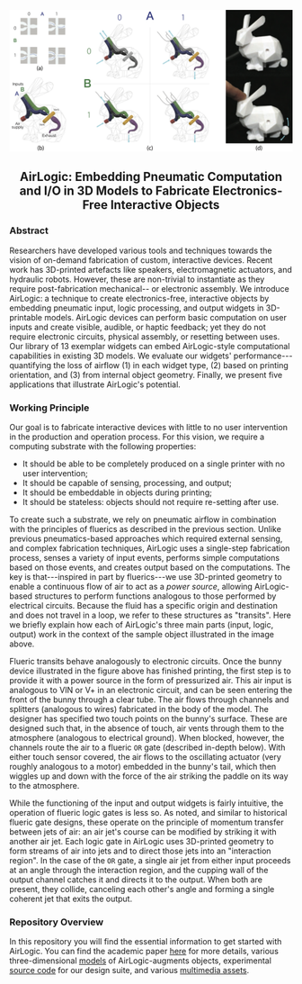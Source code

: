 ![AirTouch](assets/media/cover.png)

<center><h2>AirLogic: Embedding Pneumatic Computation and I/O in 3D Models to Fabricate Electronics-Free Interactive Objects</h2></center>

### Abstract

Researchers have developed various tools and techniques towards the vision of on-demand fabrication of custom, interactive devices. Recent work has 3D-printed artefacts like speakers, electromagnetic actuators, and hydraulic robots.  However, these are non-trivial to instantiate as they require post-fabrication mechanical-- or electronic assembly. We introduce AirLogic: a technique to create electronics-free, interactive objects by embedding pneumatic input, logic processing, and output widgets in 3D-printable models. AirLogic devices can perform basic computation on user inputs and create visible, audible, or haptic feedback; yet they do not require electronic circuits, physical assembly, or resetting between uses. Our library of 13 exemplar widgets can embed AirLogic-style computational capabilities in existing 3D models. We evaluate our widgets' performance---quantifying the loss of airflow (1) in each widget type, (2) based on printing orientation, and (3) from internal object geometry. Finally, we present five applications that illustrate AirLogic's potential.

### Working Principle

Our goal is to fabricate interactive devices with little to no user intervention in the production and operation process. For this vision, we require a computing substrate with the following properties:
  - It should be able to be completely produced on a single printer with no user intervention;
  - It should be capable of sensing, processing, and output;
  - It should be embeddable in objects during printing;
  - It should be stateless: objects should not require re-setting after use.

To create such a substrate, we rely on pneumatic airflow in combination with the principles of fluerics as described in the previous section. Unlike previous pneumatics-based approaches which required external sensing, and complex fabrication techniques, AirLogic uses a single-step fabrication process, senses a variety of input events, performs simple computations based on those events, and creates output based on the computations. The key is that---inspired in part by fluerics---we use 3D-printed geometry to enable a continuous flow of air to act as a *power source*, allowing AirLogic-based structures to perform functions analogous to those performed by electrical circuits. Because the fluid has a specific origin and destination and does not travel in a loop, we refer to these structures as "transits". Here we briefly explain how each of AirLogic's three main parts (input, logic, output) work in the context of the sample object illustrated in the image above.

Flueric transits behave analogously to electronic circuits. Once the bunny device illustrated in the figure above has finished printing, the first step is to provide it with a power source in the form of pressurized air. This air input is analogous to VIN or V+ in an electronic circuit, and can be seen entering the front of the bunny through a clear tube. The air flows through channels and splitters (analogous to wires) fabricated in the body of the model. The designer has specified two touch points on the bunny's surface. These are designed such that, in the absence of touch, air vents through them to the atmosphere (analogous to electrical ground). When blocked, however, the channels route the air to a flueric `OR` gate (described in-depth below). With either touch sensor covered, the air flows to the oscillating actuator (very roughly analogous to a motor) embedded in the bunny's tail, which then wiggles up and down with the force of the air striking the paddle on its way to the atmosphere.

While the functioning of the input and output widgets is fairly intuitive, the operation of flueric logic gates is less so. As noted, and similar to historical flueric gate designs, these operate on the principle of momentum transfer between jets of air: an air jet's course can be modified by striking it with another air jet. Each logic gate in AirLogic uses 3D-printed geometry to form streams of air into jets and to direct those jets into an "interaction region". In the case of the `OR` gate, a single air jet from either input proceeds at an angle through the interaction region, and the cupping wall of the output channel catches it and directs it to the output. When both are present, they collide, canceling each other's angle and forming a single coherent jet that exits the output.

### Repository Overview

In this repository you will find the essential information to get started with AirLogic. You can find the academic paper [here](https://www.carlosetejada.com/s/airlogic.pdf) for more details, various three-dimensional [models](assets/models) of AirLogic-augments objects, experimental [source code](src) for our design suite, and various [multimedia assets](assets/media).
